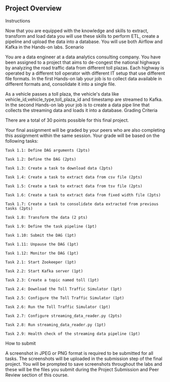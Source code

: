 ## Project Overview
Instructions

Now that you are equipped with the knowledge and skills to extract, transform and load data you will use these skills to perform ETL, create a pipeline and upload the data into a database. You will use both Airflow and Kafka in the Hands-on labs.
Scenario

You are a data engineer at a data analytics consulting company. You have been assigned to a project that aims to de-congest the national highways by analyzing the road traffic data from different toll plazas. Each highway is operated by a different toll operator with different IT setup that use different file formats.  In the first Hands-on lab your job is to collect data available in different formats and, consolidate it into a single file.  

As a vehicle passes a toll plaza, the vehicle's data like vehicle_id,vehicle_type,toll_plaza_id and timestamp are streamed to Kafka. In the second Hands-on lab your job is to create a data pipe line that collects the streaming data and loads it into a database.
Grading Criteria

There are a total of 30 points possible for this final project.  

Your final assignment will be graded by your peers who are also completing this assignment within the same session. Your grade will be based on the following tasks:

    Task 1.1: Define DAG arguments (2pts)

    Task 1.2: Define the DAG (2pts)

    Task 1.3: Create a task to download data (2pts)

    Task 1.4: Create a task to extract data from csv file (2pts)

    Task 1.5: Create a task to extract data from tsv file (2pts)

    Task 1.6: Create a task to extract data from fixed width file (2pts)

    Task 1.7: Create a task to consolidate data extracted from previous tasks (2pts)

    Task 1.8: Transform the data (2 pts)

    Task 1.9: Define the task pipeline (1pt)

    Task 1.10: Submit the DAG (1pt)

    Task 1.11: Unpause the DAG (1pt)

    Task 1.12: Monitor the DAG (1pt)

    Task 2.1: Start Zookeeper (1pt)

    Task 2.2: Start Kafka server (1pt)

    Task 2.3: Create a topic named toll (1pt)

    Task 2.4: Download the Toll Traffic Simulator (1pt)

    Task 2.5: Configure the Toll Traffic Simulator (1pt)

    Task 2.6: Run the Toll Traffic Simulator (1pt)

    Task 2.7: Configure streaming_data_reader.py (2pts)

    Task 2.8: Run streaming_data_reader.py (1pt)

    Task 2.9: Health check of the streaming data pipeline (1pt)

How to submit

A screenshot in JPEG or PNG format is required to be submitted for all tasks. The screenshots will be uploaded in the submission step of the final project. You will be prompted to save screenshots throughout the labs and these will be the files you submit during the Project Submission and Peer Review section of this course.

